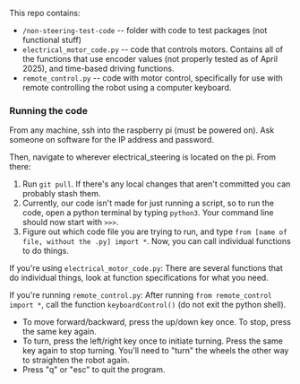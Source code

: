 This repo contains:
- `/non-steering-test-code` -- folder with code to test packages (not functional stuff)
- `electrical_motor_code.py` -- code that controls motors. Contains all of the functions that use encoder values (not properly tested as of April 2025), and time-based driving functions.
- `remote_control.py` -- code with motor control, specifically for use with remote controlling the robot using a computer keyboard. 

### Running the code
From any machine, ssh into the raspberry pi (must be powered on). Ask someone on software for the IP address and password.

Then, navigate to wherever electrical_steering is located on the pi.
From there:
1. Run `git pull`. If there's any local changes that aren't committed you can probably stash them.
2. Currently, our code isn't made for just running a script, so to run the code, open a python terminal by typing `python3`. Your command line should now start with `>>>`.
3. Figure out which code file you are trying to run, and type `from [name of file, without the .py] import *`. Now, you can call individual functions to do things.

If you're using `electrical_motor_code.py`:
There are several functions that do individual things, look at function specifications for what you need.

If you're running `remote_control.py`:
After running `from remote_control import *`, call the function `keyboardControl()` (do not exit the python shell). 
- To move forward/backward, press the up/down key once. To stop, press the same key again.
- To turn, press the left/right key once to initiate turning. Press the same key again to stop turning. You'll need to "turn" the wheels the other way to straighten the robot again.
- Press "q" or "esc" to quit the program.
